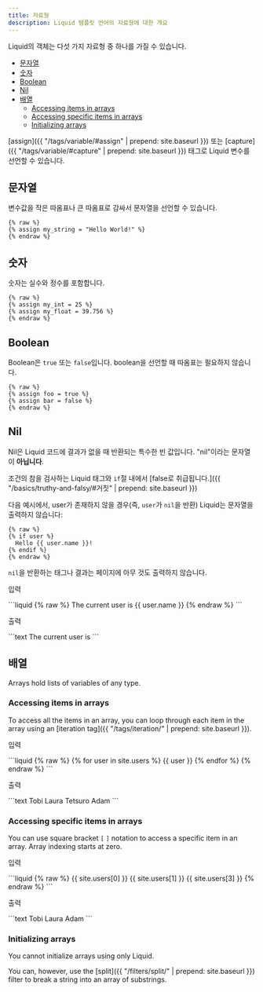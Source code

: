 ```yaml
---
title: 자료형
description: Liquid 템플릿 언어의 자료형에 대한 개요
---
```


Liquid의 객체는 다섯 가지 자료형 중 하나를 가질 수 있습니다.

- [문자열](#문자열)
- [숫자](#숫자)
- [Boolean](#boolean)
- [Nil](#nil)
- [배열](#배열)
  - [Accessing items in arrays](#accessing-items-in-arrays)
  - [Accessing specific items in arrays](#accessing-specific-items-in-arrays)
  - [Initializing arrays](#initializing-arrays)

[assign]({{ "/tags/variable/#assign" | prepend: site.baseurl }}) 또는 [capture]({{ "/tags/variable/#capture" | prepend: site.baseurl }}) 태그로 Liquid 변수를 선언할 수 있습니다.

## 문자열

변수값을 작은 따옴표나 큰 따옴표로 감싸서 문자열을 선언할 수 있습니다.

```liquid
{% raw %}
{% assign my_string = "Hello World!" %}
{% endraw %}
```

## 숫자

숫자는 실수와 정수를 포함합니다.

```liquid
{% raw %}
{% assign my_int = 25 %}
{% assign my_float = 39.756 %}
{% endraw %}
```

## Boolean

Boolean은 `true` 또는 `false`입니다. boolean을 선언할 때 따옴표는 필요하지 않습니다.

```liquid
{% raw %}
{% assign foo = true %}
{% assign bar = false %}
{% endraw %}
```

## Nil

Nil은 Liquid 코드에 결과가 없을 때 반환되는 특수한 빈 값입니다. "nil"이라는 문자열이 **아닙니다**.

조건의 참을 검사하는 Liquid 태그와 `if`절 내에서 [false로 취급됩니다.]({{ "/basics/truthy-and-falsy/#거짓" | prepend: site.baseurl }})

다음 예시에서, user가 존재하지 않을 경우(즉, `user`가 `nil`을 반환) Liquid는 문자열을 출력하지 않습니다:

```liquid
{% raw %}
{% if user %}
  Hello {{ user.name }}!
{% endif %}
{% endraw %}
```

`nil`을 반환하는 태그나 결과는 페이지에 아무 것도 출력하지 않습니다.

<p class="code-label">입력</p>
```liquid
{% raw %}
The current user is {{ user.name }}
{% endraw %}
```

<p class="code-label">출력</p>
```text
The current user is
```

## 배열

Arrays hold lists of variables of any type.

### Accessing items in arrays

To access all the items in an array, you can loop through each item in the array using an [iteration tag]({{ "/tags/iteration/" | prepend: site.baseurl }}).

<p class="code-label">입력</p>
```liquid
{% raw %}
<!-- if site.users = "Tobi", "Laura", "Tetsuro", "Adam" -->
{% for user in site.users %}
  {{ user }}
{% endfor %}
{% endraw %}
```

<p class="code-label">출력</p>
```text
Tobi Laura Tetsuro Adam
```

### Accessing specific items in arrays

You can use square bracket `[` `]` notation to access a specific item in an array. Array indexing starts at zero.

<p class="code-label">입력</p>
```liquid
{% raw %}
<!-- if site.users = "Tobi", "Laura", "Tetsuro", "Adam" -->
{{ site.users[0] }}
{{ site.users[1] }}
{{ site.users[3] }}
{% endraw %}
```

<p class="code-label">출력</p>
```text
Tobi
Laura
Adam
```

### Initializing arrays

You cannot initialize arrays using only Liquid.

You can, however, use the [split]({{ "/filters/split/" | prepend: site.baseurl }}) filter to break a string into an array of substrings.
